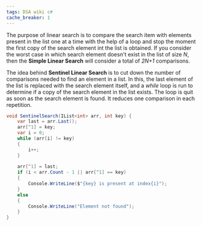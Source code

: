 ```yaml
---
tags: DSA wiki c#
cache_breaker: 1
---
```

 The purpose of linear search is to compare the search item with elements present in the list one at a time with the help of a loop and stop the moment the first copy of the search element int the list is obtained. If you consider the worst case in which search element doesn't exist in the list of size _N_, then the **Simple Linear Search** will consider a total of _2N+1_ comparisons. 

The idea behind **Sentinel Linear Search** is to cut down the number of comparisons needed to find an element in a list. In this, the last element of the list is replaced with the search element itself, and a _while_ loop is run to determine if a copy of the search element in the list exists. The loop is quit as soon as the search element is found. It reduces one comparison in each repetition.

```csharp
void SentinelSearch(IList<int> arr, int key) {
    var last = arr.Last();
    arr[^1] = key;
    var i = 0;
    while (arr[i] != key)
    {
        i++;
    }
                                                           
    arr[^1] = last;
    if (i < arr.Count - 1 || arr[^1] == key)
    {
        Console.WriteLine($"{key} is present at index{i}");
    }
    else
    {
        Console.WriteLine("Element not found");
    }
}
```

















